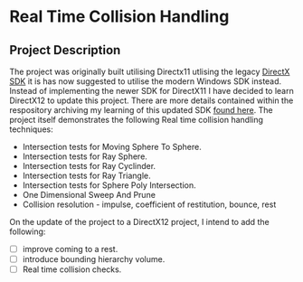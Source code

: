 # Real Time Collision Handling
## Project Description
The project was originally built utilising Directx11  utlising the legacy [DirectX SDK](https://www.microsoft.com/en-gb/download/details.aspx?id=6812) it is has now suggested to utilise the modern Windows SDK instead. Instead of implementing the newer SDK for DirectX11 I have decided to learn DirectX12 to update this project. There are more details contained within the respository archiving my learning of this updated SDK [found here](https://github.com/MoAgilah/Introduction-to-Game-Programming-with-DirectX12).
The project itself demonstrates the following Real time collision handling techniques:
- Intersection tests for Moving Sphere To Sphere.
- Intersection tests for Ray Sphere.
- Intersection tests for Ray Cyclinder.
- Intersection tests for Ray Triangle.
- Intersection tests for Sphere Poly Intersection.
- One Dimensional Sweep And Prune
- Collision resolution - impulse, coefficient of restitution, bounce, rest

On the update of the project to a DirectX12 project, I intend to add the following:
- [ ] improve coming to a rest.
- [ ] introduce bounding hierarchy volume.
- [ ] Real time collision checks.
